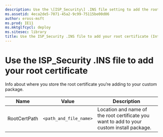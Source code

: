 ```yaml
---
description: Use the \[ISP_Security\] .INS file setting to add the root certificate for your custom Internet Explorer package.
ms.assetid: 4eca2de5-7071-45a2-9c99-75115be00d06
author: eross-msft
ms.prod: IE11
ms.mktglfcycl: deploy
ms.sitesec: library
title: Use the ISP_Security .INS file to add your root certificate (Internet Explorer Administration Kit 11 for IT Pros)
---
```


# Use the ISP_Security .INS file to add your root certificate
Info about where you store the root certificate you’re adding to your custom package.

|Name           |Value                  |Description                                                                               |
|---------------|-----------------------|------------------------------------------------------------------------------------------|
|RootCertPath |`<path_and_file_name>` |Location and name of the root certificate you want to add to your custom install package. |